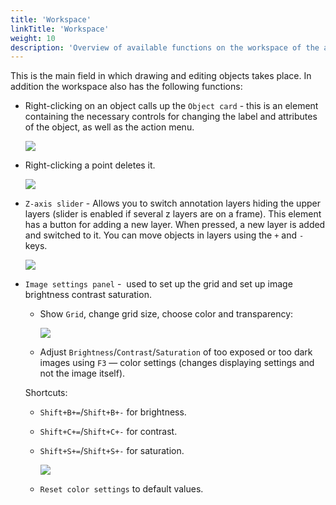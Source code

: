```yaml
---
title: 'Workspace'
linkTitle: 'Workspace'
weight: 10
description: 'Overview of available functions on the workspace of the annotation tool.'
---
```


This is the main field in which drawing and editing objects takes place.
In addition the workspace also has the following functions:

- Right-clicking on an object calls up the `Object card` - this is an element containing
  the necessary controls for changing the label and attributes of the object, as well as the action menu.

  ![](/images/image138_mapillary_vistas.jpg)

- Right-clicking a point deletes it.

  ![](/images/image139_mapillary_vistas.jpg)

- `Z-axis slider` - Allows you to switch annotation layers hiding the upper layers
  (slider is enabled if several z layers are on a frame).
  This element has a button for adding a new layer. When pressed, a new layer is added and switched to it.
  You can move objects in layers using the `+` and `-` keys.

  ![](/images/image140.jpg)

- `Image settings panel` -  used to set up the grid and set up image brightness contrast saturation.

  - Show `Grid`, change grid size, choose color and transparency:

    ![](/images/image068_mapillary_vistas.jpg)

  - Adjust `Brightness`/`Contrast`/`Saturation` of too exposed or too
  dark images using `F3` — color settings (changes displaying settings and not the
  image itself).

  Shortcuts:

  - `Shift+B+=`/`Shift+B+-` for brightness.
  - `Shift+C+=`/`Shift+C+-` for contrast.
  - `Shift+S+=`/`Shift+S+-` for saturation.

    ![](/images/image164_mapillary_vistas.jpg)

  - `Reset color settings` to default values.
